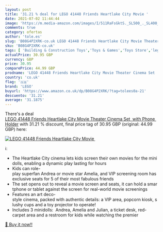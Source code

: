 ```yaml
---
layout: post
title: '31.21 % deal for LEGO 41448 Friends Heartlake City Movie '
date: 2021-07-02 11:44:44
image: 'https://m.media-amazon.com/images/I/511RaFsGktS._SL500_._SL400_.jpg'
comments: true
category: ofertas
author: 'tole.es'
slug: 'B08G4P2XRK-co.uk LEGO 41448 Friends Heartlake City Movie Theater Cinema...'
sku: 'B08G4P2XRK-co.uk'
tags: [ 'Building & Construction Toys','Toys & Games','Toys Store','lego', ]
actualPrice: 30.95 GBP
currency: GBP
price: 30.95
comparePrice: 44.99 GBP
prodname: 'LEGO 41448 Friends Heartlake City Movie Theater Cinema Set  with Phone Holder'
country: 'co.uk'
flag: '🇬🇧'
brand: 'LEGO'
buyurl: 'https://www.amazon.co.uk/dp/B08G4P2XRK/?tag=tolees0a-21'
descuento: '31.21'
average: '31.1875'
---
```


There's a deal [LEGO 41448 Friends Heartlake City Movie Theater Cinema Set  with Phone Holder](https://www.amazon.co.uk/dp/B08G4P2XRK/?tag=tolees0a-21)  with  31.21 % discount, final price tag of  30.95 GBP (original: 44.99 GBP) here:

[![LEGO 41448 Friends Heartlake City Movie ](https://m.media-amazon.com/images/I/511RaFsGktS._SL500_._SL400_.jpg)](https://www.amazon.co.uk/dp/B08G4P2XRK/?tag=tolees0a-21)

ℹ️:

- The Heartlake City cinema lets kids screen their own movies for the minidolls, enabling a dynamic play lasting for hours
- Kids can role-play superfan Andrea or movie star Amelia, and VIP screening room has exclusive seats for 5 of their most fabulous friends
- The set opens out to reveal a movie screen and seats, it can hold a smartphone or tablet against the screen for real-world movie screenings
- Features an art deco-style cinema, packed with authentic details: a VIP area, popcorn kiosk, slushy cups and a toy projector to operate!
- Includes 3 minidolls:  Andrea, Amelia and Julian, a ticket desk, red-carpet area and a restroom for kids while watching the premier

[🛒 Buy it now!!](https://www.amazon.co.uk/dp/B08G4P2XRK/?tag=tolees0a-21)

